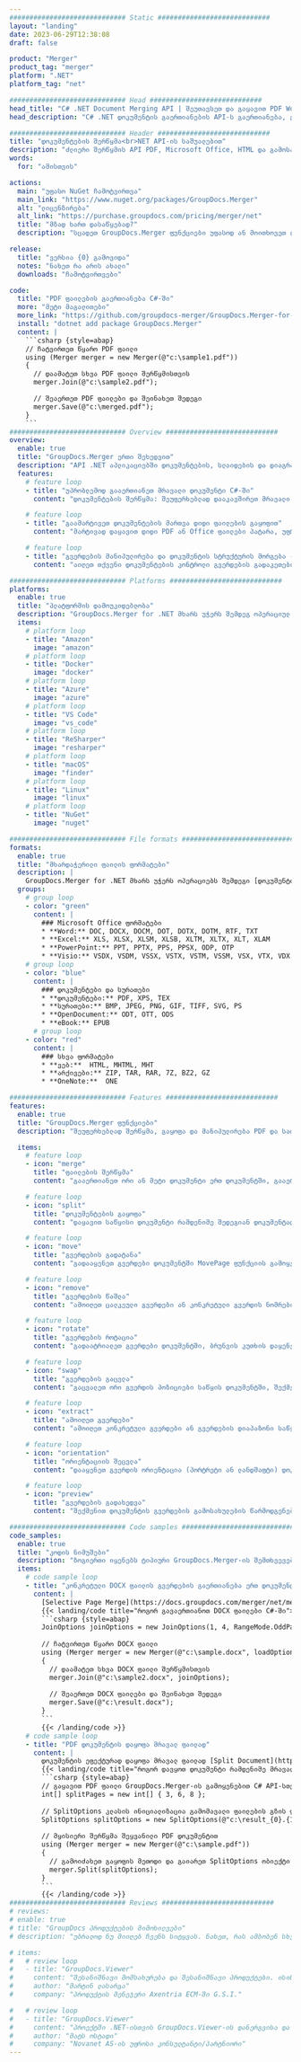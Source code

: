 ```yaml
---
############################# Static ############################
layout: "landing"
date: 2023-06-29T12:38:08
draft: false

product: "Merger"
product_tag: "merger"
platform: ".NET"
platform_tag: "net"

############################# Head ############################
head_title: "C# .NET Document Merging API | შეუთავსეთ და გაყავით PDF Word Excel EPUB"
head_description: "C# .NET დოკუმენტის გაერთიანების API-ს გაერთიანება, გაყოფა, გაცვლა ან წაშლა დოკუმენტის გვერდებიდან PDF, Microsoft Word, Excel, პრეზენტაციები, Visio და გამოსახულების ფორმატები."

############################# Header ############################
title: "დოკუმენტების შერწყმა<br>NET API-ის საშუალებით"
description: "ძლიერი შერწყმის API PDF, Microsoft Office, HTML და გამოსახულების ფაილების მანიპულირებისთვის."
words:
  for: "ამისთვის"

actions:
  main: "უფასო NuGet ჩამოტვირთვა"
  main_link: "https://www.nuget.org/packages/GroupDocs.Merger"
  alt: "ლიცენზირება"
  alt_link: "https://purchase.groupdocs.com/pricing/merger/net"
  title: "მზად ხართ დასაწყებად?"
  description: "სცადეთ GroupDocs.Merger ფუნქციები უფასოდ ან მოითხოვეთ ლიცენზია"

release:
  title: "ვერსია {0} გამოვიდა"
  notes: "ნახეთ რა არის ახალი"
  downloads: "ჩამოტვირთვები"

code:
  title: "PDF ფაილების გაერთიანება C#-ში"
  more: "მეტი მაგალითები"
  more_link: "https://github.com/groupdocs-merger/GroupDocs.Merger-for-.NET"
  install: "dotnet add package GroupDocs.Merger"
  content: |
    ```csharp {style=abap}   
    // ჩატვირთეთ წყარო PDF ფაილი
    using (Merger merger = new Merger(@"c:\sample1.pdf"))
    {
      // დაამატეთ სხვა PDF ფაილი შერწყმისთვის
      merger.Join(@"c:\sample2.pdf");

      // შეაერთეთ PDF ფაილები და შეინახეთ შედეგი
      merger.Save(@"c:\merged.pdf");
    }
    ```
############################# Overview ############################
overview:
  enable: true
  title: "GroupDocs.Merger ერთი შეხედვით"
  description: "API .NET აპლიკაციებში დოკუმენტების, სლაიდების და დიაგრამების გაერთიანების, გაყოფის, გაცვლა-გამოცვლის, მორთვის ან წასაშლელად"
  features:
    # feature loop
    - title: "უპრობლემოდ გააერთიანეთ მრავალი დოკუმენტი C#-ში"
      content: "დოკუმენტების შერწყმა: შეუფერხებლად დააკავშირეთ მრავალი PDF და Office ფაილი ერთ დოკუმენტში, ფორმატების ფართო სპექტრის მხარდაჭერით. GroupDocs.Merger for .NET ხდის დოკუმენტების გაერთიანებას სწრაფად და უპრობლემოდ."

    # feature loop
    - title: "გაამარტივეთ დოკუმენტების მართვა დიდი ფაილების გაყოფით"
      content: "მარტივად დაყავით დიდი PDF ან Office ფაილები პატარა, უფრო მართვად ნაწილებად. GroupDocs.Merger for.NET-ისთვის გაძლევთ საშუალებას გაყოთ დოკუმენტები კონკრეტულ გვერდებზე, დიაპაზონებზე ან თუნდაც ცალკეული გვერდების გარეშე ძალისხმევის გარეშე."

    # feature loop
    - title: "გვერდების მანიპულირება და დოკუმენტის სტრუქტურის მორგება - ხელახლა შეკვეთა, გაცვლა ან წაშლა"
      content: "აიღეთ თქვენი დოკუმენტების კონტროლი გვერდების გადაკეთებით, არასასურველი გვერდების წაშლით ან ახლის დამატებით. GroupDocs.Merger for.NET-ისთვის გაძლევთ უფლებას, მოახდინოთ დოკუმენტის სტრუქტურის მანიპულირება, რაც საშუალებას გაძლევთ დააკონფიგურიროთ და მოარგოთ თქვენი ფაილები თქვენი კონკრეტული საჭიროებების შესაბამისად."

############################# Platforms ############################
platforms:
  enable: true
  title: "პლატფორმის დამოუკიდებლობა"
  description: "GroupDocs.Merger for .NET მხარს უჭერს შემდეგ ოპერაციულ სისტემებს, ფრეიმვორებს და პაკეტის მენეჯერებს"
  items:
    # platform loop
    - title: "Amazon"
      image: "amazon"
    # platform loop
    - title: "Docker"
      image: "docker"
    # platform loop
    - title: "Azure"
      image: "azure"
    # platform loop
    - title: "VS Code"
      image: "vs_code"
    # platform loop
    - title: "ReSharper"
      image: "resharper"
    # platform loop
    - title: "macOS"
      image: "finder"
    # platform loop
    - title: "Linux"
      image: "linux"
    # platform loop
    - title: "NuGet"
      image: "nuget"

############################# File formats ############################
formats:
  enable: true
  title: "მხარდაჭერილი ფაილის ფორმატები"
  description: |
    GroupDocs.Merger for .NET მხარს უჭერს ოპერაციებს შემდეგი [დოკუმენტის ფაილის ფორმატები](https://docs.groupdocs.com/merger/net/supported-document-formats/).
  groups:
    # group loop
    - color: "green"
      content: |
        ### Microsoft Office ფორმატები
        * **Word:** DOC, DOCX, DOCM, DOT, DOTX, DOTM, RTF, TXT
        * **Excel:** XLS, XLSX, XLSM, XLSB, XLTM, XLTX, XLT, XLAM
        * **PowerPoint:** PPT, PPTX, PPS, PPSX, ODP, OTP
        * **Visio:** VSDX, VSDM, VSSX, VSTX, VSTM, VSSM, VSX, VTX, VDX
    # group loop
    - color: "blue"
      content: |
        ### დოკუმენტები და სურათები
        * **დოკუმენტები:** PDF, XPS, TEX
        * **სურათები:** BMP, JPEG, PNG, GIF, TIFF, SVG, PS
        * **OpenDocument:** ODT, OTT, ODS
        * **eBook:** EPUB
      # group loop
    - color: "red"
      content: |
        ### სხვა ფორმატები
        * **ვებ:**  HTML, MHTML, MHT
        * **არქივები:** ZIP, TAR, RAR, 7Z, BZ2, GZ
        * **OneNote:**  ONE

############################# Features ############################
features:
  enable: true
  title: "GroupDocs.Merger ფუნქციები"
  description: "შეუფერხებლად შერწყმა, გაყოფა და მანიპულირება PDF და საოფისე დოკუმენტებით"

  items:
    # feature loop
    - icon: "merge"
      title: "ფაილების შერწყმა"
      content: "გააერთიანეთ ორი ან მეტი დოკუმენტი ერთ დოკუმენტში, გააერთიანეთ კონკრეტული გვერდები ან გვერდების დიაპაზონი მრავალი წყაროს დოკუმენტიდან."

    # feature loop
    - icon: "split"
      title: "დოკუმენტების გაყოფა"
      content: "დაყავით საწყისი დოკუმენტი რამდენიმე შედეგიან დოკუმენტად გაყოფის ოპერაციის გამოყენებით."

    # feature loop
    - icon: "move"
      title: "გვერდების გადატანა"
      content: "გადააყენეთ გვერდები დოკუმენტში MovePage ფუნქციის გამოყენებით."

    # feature loop
    - icon: "remove"
      title: "გვერდების წაშლა"
      content: "ამოიღეთ ცალკეული გვერდები ან კონკრეტული გვერდის ნომრების კოლექცია საწყისი დოკუმენტიდან."

    # feature loop
    - icon: "rotate"
      title: "გვერდების როტაცია"
      content: "გადაატრიალეთ გვერდები დოკუმენტში, ბრუნვის კუთხის დაყენებით 90, 180 ან 270 გრადუსზე RotatePages ოპერაციის გამოყენებით."

    # feature loop
    - icon: "swap"
      title: "გვერდების გაცვლა"
      content: "გაცვალეთ ორი გვერდის პოზიციები საწყის დოკუმენტში, შექმენით ახალი დოკუმენტი შეცვლილი გვერდის პოზიციებით."

    # feature loop
    - icon: "extract"
      title: "ამოიღეთ გვერდები"
      content: "ამოიღეთ კონკრეტული გვერდები ან გვერდების დიაპაზონი საწყისი დოკუმენტიდან, წარმოქმნით ახალ დოკუმენტს, რომელიც შეიცავს მხოლოდ შერჩეულ გვერდებს."

    # feature loop
    - icon: "orientation"
      title: "ორიენტაციის შეცვლა"
      content: "დააყენეთ გვერდის ორიენტაცია (პორტრეტი ან ლანდშაფტი) დოკუმენტის კონკრეტული ან ყველა გვერდისთვის ChangeOrientation ოპერაციის გამოყენებით."

    # feature loop
    - icon: "preview"
      title: "გვერდების გადახედვა"
      content: "შექმენით დოკუმენტის გვერდების გამოსახულების წარმოდგენები შინაარსისა და სტრუქტურის უკეთ გასაგებად. გააკეთეთ ყველა ან უბრალოდ კონკრეტული გვერდის გადახედვა."

############################# Code samples ############################
code_samples:
  enable: true
  title: "კოდის ნიმუშები"
  description: "ზოგიერთი იყენებს ტიპიური GroupDocs.Merger-ის შემთხვევებს .NET ოპერაციებისთვის"
  items:
    # code sample loop
    - title: "კონკრეტული DOCX ფაილის გვერდების გაერთიანება ერთ დოკუმენტში"
      content: |
        [Selective Page Merge](https://docs.groupdocs.com/merger/net/merge-pages-from-various-documents/) ფუნქცია საშუალებას გაძლევთ ამოიღოთ და დააკავშიროთ მხოლოდ სასურველი შინაარსი თითოეული ფაილიდან. აქ არის მაგალითი იმისა, თუ როგორ მივაღწიოთ შერჩევითი გვერდების შერწყმას C#-ის გამოყენებით:
        {{< landing/code title="როგორ გავაერთიანოთ DOCX ფაილები C#-ში">}}
        ```csharp {style=abap}   
        JoinOptions joinOptions = new JoinOptions(1, 4, RangeMode.OddPages);
        
        // ჩატვირთეთ წყარო DOCX ფაილი
        using (Merger merger = new Merger(@"c:\sample.docx", loadOptions))
        {
          // დაამატეთ სხვა DOCX ფაილი შერწყმისთვის
          merger.Join(@"c:\sample2.docx", joinOptions);
          
          // შეაერთეთ DOCX ფაილები და შეინახეთ შედეგი
          merger.Save(@"c:\result.docx");
        }
        ```
        {{< /landing/code >}}
    # code sample loop
    - title: "PDF დოკუმენტის დაყოფა მრავალ ფაილად"
      content: |
        დოკუმენტის ეფექტურად დაყოფა მრავალ ფაილად [Split Document](https://docs.groupdocs.com/merger/net/split-document/) ფუნქციით, რომელიც ამარტივებს კონკრეტული სექციების ან გვერდების მართვისა და დიდი დოკუმენტებიდან ამოღების პროცესს. ის საშუალებას გაძლევთ დაყოთ დოკუმენტები მცირე ნაწილებად სხვადასხვა კრიტერიუმების მიხედვით - გვერდების დიაპაზონის მიხედვით, საწყისი/ბოლო გვერდების მიხედვით, კენტი/ლუწი გვერდების ნომრების მიხედვით და ა.შ.
        {{< landing/code title="როგორ დავყოთ დოკუმენტი რამდენიმე მრავალგვერდიან დოკუმენტად">}}
        ```csharp {style=abap}   
        // გაყავით PDF ფაილი GroupDocs.Merger-ის გამოყენებით C# API-სთვის
        int[] splitPages = new int[] { 3, 6, 8 };
        
        // SplitOptions კლასის ინიციალიზაცია გამომავალი ფაილების გზის ფორმატით
        SplitOptions splitOptions = new SplitOptions(@"c:\result_{0}.{1}", splitPages, SplitMode.Interval);
        
        // მყისიერი შერწყმა შეყვანილი PDF დოკუმენტით
        using (Merger merger = new Merger(@"c:\sample.pdf"))
        {
          // გამოიძახეთ გაყოფის მეთოდი და გაიარეთ SplitOptions ობიექტი შედეგიანი დოკუმენტების შესანახად
          merger.Split(splitOptions);
        }  
        ```
        {{< /landing/code >}}
############################# Reviews ############################
# reviews:
# enable: true
# title: "GroupDocs პროდუქტების მიმოხილვები"
# description: "უბრალოდ ნუ მიიღებ ჩვენს სიტყვას. ნახეთ, რას ამბობენ სხვა დეველოპერები ჩვენს API-ებზე"

# items:
#   # review loop
#   - title: "GroupDocs.Viewer"
#     content: "შესანიშნავი მომსახურება და შესანიშნავი პროდუქტები. ისინი ძალიან სასარგებლო და პასუხისმგებელნი იყვნენ GroupDocs.Viewer .NET-ის განხორციელების პროცესის დროს, ვერ გირჩევთ მათ საკმარისად დიდ რეკომენდაციას."
#     author: "მარტინ ლასარგა"
#     company: "პროდუქტის მენეჯერი Axentria ECM-ში G.S.I."

#   # review loop
#   - title: "GroupDocs.Viewer"
#     content: "პროექტში .NET-ისთვის GroupDocs.Viewer-ის დანერგვისა და გამოყენების შემდეგ, როგორც ჩანს, ის ძალიან კარგად მუშაობს. ბევრი საბუთით მაქვს ტესტირება და ჯერჯერობით კარგია. ყველაფერი, რაც მე გადავყარე, ლამაზად არის გადმოცემული და გამოიყურება ისეთივე კარგად, როგორც PDF მაყურებელში ან MS Word-ში."
#     author: "მატს ოსტადი"
#     company: "Novanet AS-ის უფროსი კონსულტანტი/პარტნიორი"
---
```

